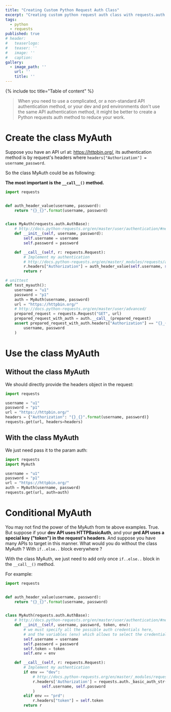 ```yaml
---
title: "Creating Custom Python Request Auth Class"
excerpt: "Creating custom python request auth class with requests.auth.AuthBase."
tags:
  - python
  - requests
published: true
# header:
#   teaserlogo:
#   teaser: ''
#   image: ''
#   caption:
gallery:
  - image_path: ''
    url: ''
    title: ''
---
```


{% include toc title="Table of content" %}

> When you need to use a complicated, or a non-standard API authentication method,
> or your dev and prd environments don't use the same API authentication method,
> it might be better to create a Python requests auth method to reduce your work.

# Create the class MyAuth

Suppose you have an API url at: https://httpbin.org/,
its authentication method is by request's headers where `headers["Authorization"] = username_password`.

So the class MyAuth could be as following:

**The most important is the `__call__()` method.**

```python
import requests


def auth_header_value(username, password):
    return "{}_{}".format(username, password)


class MyAuth(requests.auth.AuthBase):
    # http://docs.python-requests.org/en/master/user/authentication/#new-forms-of-authentication
    def __init__(self, username, password):
        self.username = username
        self.password = password

    def __call__(self, r: requests.Request):
        # Implement my authentication
        # http://docs.python-requests.org/en/master/_modules/requests/auth/
        r.headers["Authorization"] = auth_header_value(self.username, self.password)
        return r

# unittest
def test_myauth():
    username = "u1"
    password = "p1"
    auth = MyAuth(username, password)
    url = "https://httpbin.org/"
    # http://docs.python-requests.org/en/master/user/advanced/
    prepared_request = requests.Request("GET", url)
    prepared_request_with_auth = auth.__call__(prepared_request)
    assert prepared_request_with_auth.headers["Authorization"] == "{}_{}".format(
        username, password
    )
```

# Use the class MyAuth

## Without the class MyAuth

We should directly provide the headers object in the request:

```python
import requests

username = "u1"
password = "p1"
url = "https://httpbin.org/"
headers = {"Authorization": "{}_{}".format(username, password)}
requests.get(url, headers=headers)
```

## With the class MyAuth

We just need pass it to the param auth:

```python
import requests
import MyAuth

username = "u1"
password = "p1"
url = "https://httpbin.org/"
auth = MyAuth(username, password)
requests.get(url, auth=auth)
```

# Conditional MyAuth

You may not find the power of the MyAuth from te above examples. True.
But suppose if your **dev API uses HTTPBasicAuth**,
and your **prd API uses a special key ("token") in the request's headers**.
And suppose you have many APIs to target in this manner.
What would you do without the class MyAuth ? With `if..else..` block everywhere ?

With the class MyAuth, we just need to add only once `if..else..` block in the `__call__()` method.

For example:

```python
import requests


def auth_header_value(username, password):
    return "{}_{}".format(username, password)


class MyAuth(requests.auth.AuthBase):
    # http://docs.python-requests.org/en/master/user/authentication/#new-forms-of-authentication
    def __init__(self, username, password, token, env):
        # we must specify all the possible auth credentials here,
        # and the variables (env) which allows to select the credential to use.
        self.username = username
        self.password = password
        self.token = token
        self.env = env

    def __call__(self, r: requests.Request):
        # Implement my authentication
        if env == "dev":
            # http://docs.python-requests.org/en/master/_modules/requests/auth/
            r.headers['Authorization'] = requests.auth._basic_auth_str(
                self.username, self.password
            )
        elif env == "prd":
            r.headers["token"] = self.token
        return r
```
